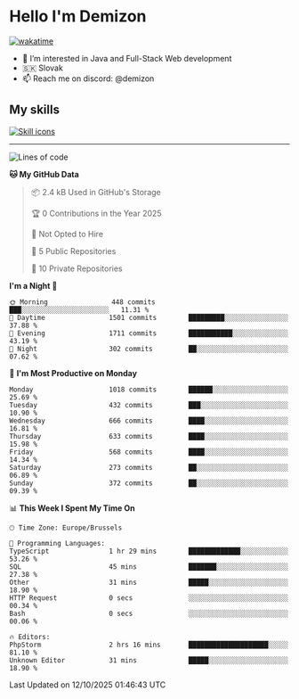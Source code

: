 # Hello I'm Demizon
[![wakatime](https://wakatime.com/badge/user/6ad1949f-d6d7-44f9-9eee-c35e54cc499b.svg)](https://wakatime.com/@6ad1949f-d6d7-44f9-9eee-c35e54cc499b)
- 👀 I’m interested in Java and Full-Stack Web development
- 🇸🇰 Slovak
- 📫 Reach me on discord: @demizon

## My skills
[![Skill icons](https://skillicons.dev/icons?i=java,js,ts,html,css,react,nextjs,tailwind,supabase,py,git,docker,linux,mysql,postgres,mongo&theme=dark)](https://github.com/Demizon3433)

---

<!--START_SECTION:waka-->
![Lines of code](https://img.shields.io/badge/From%20Hello%20World%20I%27ve%20Written-1.4%20million%20lines%20of%20code-blue)

**🐱 My GitHub Data** 

> 📦 2.4 kB Used in GitHub's Storage 
 > 
> 🏆 0 Contributions in the Year 2025
 > 
> 🚫 Not Opted to Hire
 > 
> 📜 5 Public Repositories 
 > 
> 🔑 10 Private Repositories 
 > 
**I'm a Night 🦉** 

```text
🌞 Morning                448 commits         ███░░░░░░░░░░░░░░░░░░░░░░   11.31 % 
🌆 Daytime                1501 commits        █████████░░░░░░░░░░░░░░░░   37.88 % 
🌃 Evening                1711 commits        ███████████░░░░░░░░░░░░░░   43.19 % 
🌙 Night                  302 commits         ██░░░░░░░░░░░░░░░░░░░░░░░   07.62 % 
```
📅 **I'm Most Productive on Monday** 

```text
Monday                   1018 commits        ██████░░░░░░░░░░░░░░░░░░░   25.69 % 
Tuesday                  432 commits         ███░░░░░░░░░░░░░░░░░░░░░░   10.90 % 
Wednesday                666 commits         ████░░░░░░░░░░░░░░░░░░░░░   16.81 % 
Thursday                 633 commits         ████░░░░░░░░░░░░░░░░░░░░░   15.98 % 
Friday                   568 commits         ████░░░░░░░░░░░░░░░░░░░░░   14.34 % 
Saturday                 273 commits         ██░░░░░░░░░░░░░░░░░░░░░░░   06.89 % 
Sunday                   372 commits         ██░░░░░░░░░░░░░░░░░░░░░░░   09.39 % 
```


📊 **This Week I Spent My Time On** 

```text
🕑︎ Time Zone: Europe/Brussels

💬 Programming Languages: 
TypeScript               1 hr 29 mins        █████████████░░░░░░░░░░░░   53.26 % 
SQL                      45 mins             ███████░░░░░░░░░░░░░░░░░░   27.38 % 
Other                    31 mins             █████░░░░░░░░░░░░░░░░░░░░   18.90 % 
HTTP Request             0 secs              ░░░░░░░░░░░░░░░░░░░░░░░░░   00.34 % 
Bash                     0 secs              ░░░░░░░░░░░░░░░░░░░░░░░░░   00.06 % 

🔥 Editors: 
PhpStorm                 2 hrs 16 mins       ████████████████████░░░░░   81.10 % 
Unknown Editor           31 mins             █████░░░░░░░░░░░░░░░░░░░░   18.90 % 
```


 Last Updated on 12/10/2025 01:46:43 UTC
<!--END_SECTION:waka-->
